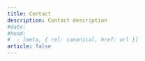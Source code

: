 ```yaml
---
title: Contact
description: Contact description
#date:
#head:
#  - [meta, { rel: canonical, href: url }]
article: false
---
```


<!-- <iframe class="contact-form"
  src="https://tally.so/embed/3yP7pp?alignLeft=1&hideTitle=1&transparentBackground=1"
  width="100%"
  frameborder="0"
  marginheight="0"
  marginwidth="0"
  title="A question? Contact me!">
</iframe> -->

